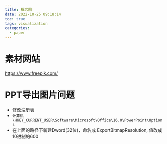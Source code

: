 ```yaml
---
title: 概念图
date: 2022-10-25 09:18:14
toc: true
tags: visualization
categories:
  - paper
---
```




# 素材网站

https://www.freepik.com/



# PPT导出图片问题

- 修改注册表
- ```计算机\HKEY_CURRENT_USER\Software\Microsoft\Office\16.0\PowerPoint\Options```
- 在上面的路径下新建Dword(32位)，命名成 ExportBitmapResolution, 值改成10进制的600